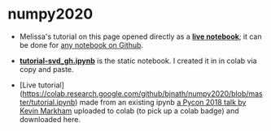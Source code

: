 # numpy2020

- Melissa's tutorial on this page
opened directly as a [**live notebook**](https://colab.research.google.com/github/bjnath/numpy_ipynb/blob/master/tutorial-svd_gh.ipynb);
it can be done for [any notebook on Github](https://colab.research.google.com/github/googlecolab/colabtools/blob/master/notebooks/colab-github-demo.ipynb).

- [**tutorial-svd_gh.ipynb**](https://github.com/bjnath/numpy_ipynb/blob/master/tutorial-svd_gh.ipynb) is the static notebook. I created it in in colab via copy and paste.

- [Live tutorial] (https://colab.research.google.com/github/bjnath/numpy2020/blob/master/tutorial.ipynb)
made from an existing ipynb 
[a Pycon 2018 talk by Kevin Markham](https://github.com/justmarkham/pycon-2018-tutorial/blob/master/tutorial.ipynb) 
uploaded to colab (to pick up a colab badge) and downloaded here.

